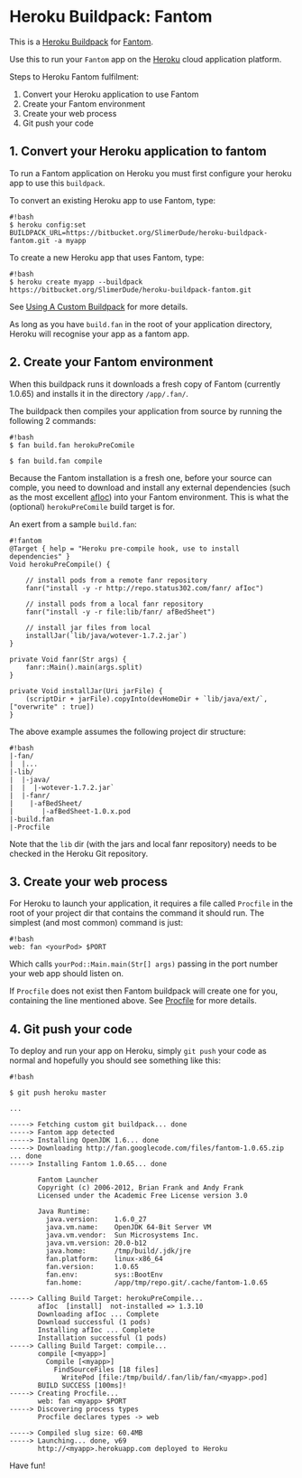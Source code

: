 # Heroku Buildpack: Fantom

This is a [Heroku Buildpack][buildpack] for [Fantom][fantom]. 

Use this to run your `Fantom` app on the [Heroku][heroku] cloud application platform.

Steps to Heroku Fantom fulfilment:

1. Convert your Heroku application to use Fantom 
2. Create your Fantom environment
3. Create your web process
4. Git push your code



## 1. Convert your Heroku application to fantom

To run a Fantom application on Heroku you must first configure your heroku app to use this `buildpack`.

To convert an existing Heroku app to use Fantom, type:

```
#!bash
$ heroku config:set BUILDPACK_URL=https://bitbucket.org/SlimerDude/heroku-buildpack-fantom.git -a myapp
```

To create a new Heroku app that uses Fantom, type:

```
#!bash
$ heroku create myapp --buildpack https://bitbucket.org/SlimerDude/heroku-buildpack-fantom.git
```

See [Using A Custom Buildpack][custom-buildpack] for more details.

As long as you have `build.fan` in the root of your application directory, Heroku will recognise your app as a fantom app.



## 2. Create your Fantom environment

When this buildpack runs it downloads a fresh copy of Fantom (currently 1.0.65) and installs it in the directory `/app/.fan/`. 

The buildpack then compiles your application from source by running the following 2 commands:

```
#!bash
$ fan build.fan herokuPreComile

$ fan build.fan compile
```

Because the Fantom installation is a fresh one, before your source can comple, you need to download and install any external dependencies (such as the most excellent [afIoc][afIoc]) into your Fantom environment. This is what the (optional) `herokuPreComile` build target is for.

An exert from a sample `build.fan`:

```
#!fantom
@Target { help = "Heroku pre-compile hook, use to install dependencies" }
Void herokuPreCompile() {
    
    // install pods from a remote fanr repository
    fanr("install -y -r http://repo.status302.com/fanr/ afIoc")

    // install pods from a local fanr repository
    fanr("install -y -r file:lib/fanr/ afBedSheet")
    
    // install jar files from local
    installJar(`lib/java/wotever-1.7.2.jar`)
}

private Void fanr(Str args) {
    fanr::Main().main(args.split)
}

private Void installJar(Uri jarFile) {
    (scriptDir + jarFile).copyInto(devHomeDir + `lib/java/ext/`, ["overwrite" : true])		
}
```

The above example assumes the following project dir structure:

```
#!bash
|-fan/
|  |...
|-lib/
|  |-java/
|  |  |-wotever-1.7.2.jar`
|  |-fanr/
|    |-afBedSheet/
|       |-afBedSheet-1.0.x.pod
|-build.fan
|-Procfile
```

Note that the `lib` dir (with the jars and local fanr repository) needs to be checked in the Heroku Git repository.



## 3. Create your web process

For Heroku to launch your application, it requires a file called `Procfile` in the root of your project dir that contains the command it should run. The simplest (and most common) command is just:

```
#!bash
web: fan <yourPod> $PORT
```

Which calls `yourPod::Main.main(Str[] args)` passing in the port number your web app should listen on.

If `Procfile` does not exist then Fantom buildpack will create one for you, containing the line mentioned above. See [Procfile][procfile] for more details.



## 4. Git push your code

To deploy and run your app on Heroku, simply `git push` your code as normal and hopefully you should see something like this:

```
#!bash

$ git push heroku master

...

-----> Fetching custom git buildpack... done
-----> Fantom app detected
-----> Installing OpenJDK 1.6... done
-----> Downloading http://fan.googlecode.com/files/fantom-1.0.65.zip ... done
-----> Installing Fantom 1.0.65... done

       Fantom Launcher
       Copyright (c) 2006-2012, Brian Frank and Andy Frank
       Licensed under the Academic Free License version 3.0

       Java Runtime:
         java.version:    1.6.0_27
         java.vm.name:    OpenJDK 64-Bit Server VM
         java.vm.vendor:  Sun Microsystems Inc.
         java.vm.version: 20.0-b12
         java.home:       /tmp/build/.jdk/jre
         fan.platform:    linux-x86_64
         fan.version:     1.0.65
         fan.env:         sys::BootEnv
         fan.home:        /app/tmp/repo.git/.cache/fantom-1.0.65

-----> Calling Build Target: herokuPreCompile...
       afIoc  [install]  not-installed => 1.3.10
       Downloading afIoc ... Complete
       Download successful (1 pods)
       Installing afIoc ... Complete
       Installation successful (1 pods)
-----> Calling Build Target: compile...
       compile [<myapp>]
         Compile [<myapp>]
           FindSourceFiles [18 files]
             WritePod [file:/tmp/build/.fan/lib/fan/<myapp>.pod]
       BUILD SUCCESS [100ms]!
-----> Creating Procfile...
       web: fan <myapp> $PORT
-----> Discovering process types
       Procfile declares types -> web

-----> Compiled slug size: 60.4MB
-----> Launching... done, v69
       http://<myapp>.herokuapp.com deployed to Heroku
```

Have fun!

[fantom]: http://fantom.org/
[heroku]: http://www.heroku.com/
[buildpack]: http://devcenter.heroku.com/articles/buildpacks
[custom-buildpack]: https://devcenter.heroku.com/articles/third-party-buildpacks#using-a-custom-buildpack
[procfile]: https://devcenter.heroku.com/articles/procfile
[afIoc]: http://repo.status302.com/doc/afIoc/#overview
